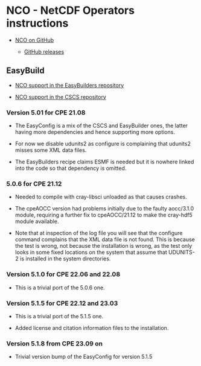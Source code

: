 # NCO - NetCDF Operators instructions

  * [NCO on GitHub](https://github.com/nco/nco)

      * [GitHub releases](https://github.com/nco/nco/releases)

## EasyBuild

  * [NCO support in the EasyBuilders repository](https://github.com/easybuilders/easybuild-easyconfigs/tree/main/easybuild/easyconfigs/n/NCO)

  * [NCO support in the CSCS repository](https://github.com/eth-cscs/production/tree/master/easybuild/easyconfigs/n/NCO)


### Version 5.01 for CPE 21.08

  * The EasyConfig is a mix of the CSCS and EasyBuilder ones, the latter having
    more dependencies and hence supporting more options.

  * For now we disable udunits2 as configure is complaining that udunits2 misses
    some XML data files.

  * The EasyBuilders recipe claims ESMF is needed but it is nowhere linked into the
    code so that dependency is omitted.


### 5.0.6 for CPE 21.12

  * Needed to compile with cray-libsci unloaded as that causes crashes.

  * The cpeAOCC version had problems initially due to the faulty aocc/3.1.0 module,
    requiring a further fix to cpeAOCC/21.12 to make the cray-hdf5 module available.

  * Note that at inspection of the log file you will see that the configure command
    complains that the XML data file is not found. This is because the test is wrong,
    not because the installation is wrong, as the test only looks in some fixed locations
    on the system that assume that UDUNITS-2 is installed in the system directories.


### Version 5.1.0 for CPE 22.06 and 22.08

  * This is a trivial port of the 5.0.6 one.


### Version 5.1.5 for CPE 22.12 and 23.03

  * This is a trivial port of the 5.1.5 one.
  
  * Added license and citation information files to the installation.


### Version 5.1.8 from CPE 23.09 on

   * Trivial version bump of the EasyConfig for version 5.1.5


